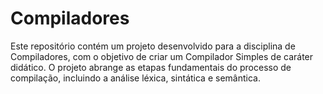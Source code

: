 # Compiladores
Este repositório contém um projeto desenvolvido para a disciplina de Compiladores, com o objetivo de criar um Compilador Simples de caráter didático. O projeto abrange as etapas fundamentais do processo de compilação, incluindo a análise léxica, sintática e semântica.

## 